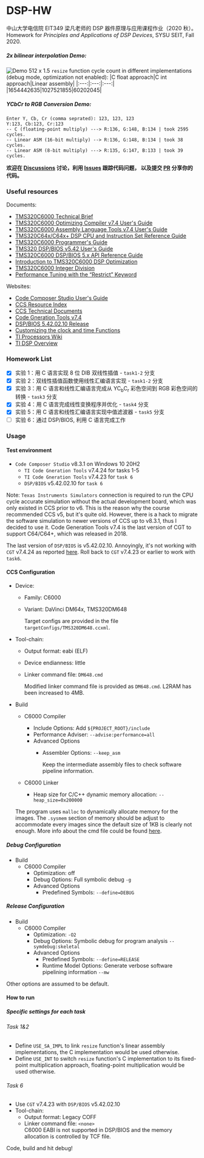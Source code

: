 # DSP-HW

中山大学电信院 EIT349 梁凡老师的 DSP 器件原理与应用课程作业（2020 秋）。  
Homework for _Principles and Applications of DSP Devices_, SYSU SEIT, Fall 2020.

##### 2x bilinear interpolation Demo:

![Demo](https://waferlab.tk/res/demo.jpg)
512 x 1.5 `resize` function cycle count in different implementations (debug mode, optimization not enabled):
|C float approach|C int approach|Linear assembly|
|:---:|:---:|:---:|
|1654442635|1027521855|60202045|

##### YCbCr to RGB Conversion Demo:

```shell
Enter Y, Cb, Cr (comma seprated): 123, 123, 123
Y:123, Cb:123, Cr:123
-- C (floating-point multiply) ---> R:136, G:148, B:134 | took 2595 cycles.
-- Linear ASM (16-bit multiply) --> R:136, G:148, B:134 | took 38 cycles.
-- Linear ASM (8-bit multiply) ---> R:135, G:147, B:133 | took 39 cycles.
```

**欢迎在 [Discussions](https://github.com/atlanswer/DSP-HW/discussions) 讨论，利用 [Issues](https://github.com/atlanswer/DSP-HW/issues) 跟踪代码问题， 以及提交 [PR](https://github.com/atlanswer/DSP-HW/pulls) 分享你的代码。**

### Useful resources

Documents:

- [TMS320C6000 Technical Brief](https://www.ti.com/lit/ug/spru197d/spru197d.pdf)
- [TMS320C6000 Optimizing Compiler v7.4 User's Guide](https://www.ti.com/lit/pdf/spru187)
- [TMS320C6000 Assembly Language Tools v7.4 User's Guide](https://www.ti.com/lit/pdf/spru186)
- [TMS320C64x/C64x+ DSP CPU and Instruction Set Reference Guide](https://www.ti.com/lit/pdf/spru732)
- [TMS320C6000 Programmer's Guide](https://www.ti.com/lit/ug/spru198k)
- [TMS320 DSP/BIOS v5.42 User's Guide](http://software-dl.ti.com/dsps/dsps_public_sw/sdo_sb/targetcontent/bios/dspbios/5_42_02_10/exports/docs/docs/spru423i.pdf)
- [TMS320C6000 DSP/BIOS 5.x API Reference Guide](http://software-dl.ti.com/dsps/dsps_public_sw/sdo_sb/targetcontent/bios/dspbios/5_42_02_10/exports/docs/docs/spru403s.pdf)
- [Introduction to TMS320C6000 DSP Optimization](https://www.ti.com/lit/an/sprabf2/sprabf2.pdf)
- [TMS320C6000 Integer Division](https://www.ti.com/lit/an/spra707/spra707.pdf)
- [Performance Tuning with the “Restrict” Keyword](https://processors.wiki.ti.com/images/f/ff/Bartley=Wiki_1.1=Performance_Tuning_with_the_RESTRICT_Keyword.pdf)

Websites:
- [Code Composer Studio User's Guide](https://software-dl.ti.com/ccs/esd/documents/users_guide/index.html)
- [CCS Resource Index](https://www.ti.com/tool/CCSTUDIO)
- [CCS Technical Documents](https://software-dl.ti.com/ccs/esd/documents/ccs_documentation-overview.html)
- [Code Gneration Tools v7.4](https://www.ti.com/tool/download/C6000-CGT-7-4)
- [DSP/BIOS 5.42.02.10 Release](http://software-dl.ti.com/dsps/dsps_public_sw/sdo_sb/targetcontent/bios/dspbios/5_42_02_10/index_FDS.html)
- [Customizing the clock and time Functions](https://processors.wiki.ti.com/index.php/Customizing_the_clock_and_time_Functions)
- [TI Processors Wiki](https://processors.wiki.ti.com/)
- [TI DSP Overview](https://www.ti.com/processors/digital-signal-processors/overview.html)

### Homework List

- [x] 实验 1：用 C 语言实现 8 位 DIB 双线性插值 - `task1-2` 分支
- [x] 实验 2：双线性插值函数使用线性汇编语言实现 - `task1-2` 分支
- [x] 实验 3：用 C 语言和线性汇编语言完成从 YC<sub>b</sub>C<sub>r</sub> 彩色空间到 RGB 彩色空间的转换 - `task3` 分支
- [x] 实验 4：用 C 语言完成线性变换程序并优化 - `task4` 分支
- [x] 实验 5：用 C 语言和线性汇编语言实现中值滤波器 - `task5` 分支
- [ ] 实验 6：通过 DSP/BIOS, 利用 C 语言完成工作

### Usage

#### Test environment

- `Code Composer Studio` v8.3.1 on Windows 10 20H2
    - `TI Code Gneration Tools` v7.4.24 for tasks 1-5
    - `TI Code Gneration Tools` v7.4.23 for `task 6`
    - `DSP/BIOS` v5.42.02.10 for `task 6`

Note: `Texas Instruments Simulators` connection is required to run the CPU cycle accurate simulation without the actual development board, which was only existed in CCS prior to v6. This is the reason why the course recommended CCS v5, but it's quite old. However, there is a hack to migrate the software simulation to newer versions of CCS up to v8.3.1, thus I decided to use it. Code Generation Tools v7.4 is the last version of CGT to support C64/C64+, which was released in 2018.

The last version of `DSP/BIOS` is v5.42.02.10. Annoyingly, it's not working with `CGT` v7.4.24 as reported [here](https://e2e.ti.com/support/processors/f/791/t/710939?RTOS-TMS320C6413-DSP-BIOS-configuration-file#pi320966=2). Roll back to `CGT` v7.4.23 or earlier to work with `task6`.

#### CCS Configuration

- Device:
    - Family: C6000
    - Variant: DaVinci DM64x, TMS320DM648

        Target configs are provided in the file `targetConfigs/TMS320DM648.ccxml`.

- Tool-chain:
    - Output format: eabi (ELF)
    - Device endianness: little
    - Linker command file: `DM648.cmd`

        Modified linker command file is provided as `DM648.cmd`. L2RAM has been increased to 4MB.

- Build
    - C6000 Compiler
        - Include Options: Add `${PROJECT_ROOT}/include`
        - Performance Adviser: `--advise:performance=all`
        - Advanced Options
            - Assembler Options: `--keep_asm`
            
                Keep the intermediate assembly files to check software pipeline information.

    - C6000 Linker
        - Heap size for C/C++ dynamic memory allocation: `--heap_size=0x200000`

    The program uses `malloc` to dynamically allocate memory for the images. The `.sysmem` section of memory should be adjust to accommodate every images since the default size of 1KB is clearly not enough. More info about the cmd file could be found [here](https://software-dl.ti.com/ccs/esd/documents/sdto_cgt_Linker-Command-File-Primer.html).

##### Debug Configuration 

- Build
    - C6000 Compiler
        - Optimization: off
        - Debug Options: Full symbolic debug `-g`
        - Advanced Options
            - Predefined Symbols: `--define=DEBUG`

##### Release Configuration

- Build
    - C6000 Compiler
        - Optimization: `-O2`
        - Debug Options: Symbolic debug for program analysis `--symdebug:skeletal`
        - Advanced Options
            - Predefined Symbols: `--define=RELEASE`
            - Runtime Model Options: Generate verbose software pipelining information `--mw`

Other options are assumed to be default.

#### How to run

##### Specific settings for each task

###### Task 1&2

- Define `USE_SA_IMPL` to link `resize` function's linear assembly implementations, the C implementation would be used otherwise.
- Define `USE_INT` to switch `resize` function's C implementation to its fixed-point multiplication approach, floating-point multiplication would be used otherwise.

###### Task 6

- Use `CGT` v7.4.23 with `DSP/BIOS` v5.42.02.10
- Tool-chain:
    - Output format: Legacy COFF
    - Linker command file: `<none>`  
    C6000 EABI is not supported in DSP/BIOS and the memory allocation is controlled by TCF file.

Code, build and hit debug!
